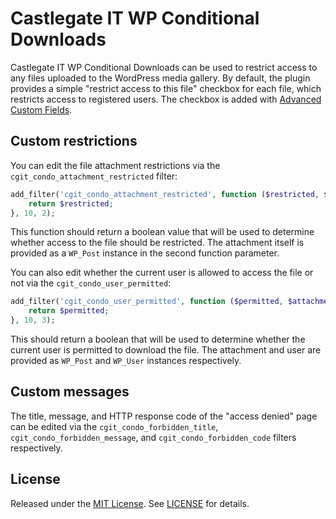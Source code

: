 # Castlegate IT WP Conditional Downloads

Castlegate IT WP Conditional Downloads can be used to restrict access to any files uploaded to the WordPress media gallery. By default, the plugin provides a simple "restrict access to this file" checkbox for each file, which restricts access to registered users. The checkbox is added with [Advanced Custom Fields](https://www.advancedcustomfields.com/).

## Custom restrictions

You can edit the file attachment restrictions via the `cgit_condo_attachment_restricted` filter:

~~~ php
add_filter('cgit_condo_attachment_restricted', function ($restricted, $attachment) {
    return $restricted;
}, 10, 2);
~~~

This function should return a boolean value that will be used to determine whether access to the file should be restricted. The attachment itself is provided as a `WP_Post` instance in the second function parameter.

You can also edit whether the current user is allowed to access the file or not via the `cgit_condo_user_permitted`:

~~~ php
add_filter('cgit_condo_user_permitted', function ($permitted, $attachment, $user) {
    return $permitted;
}, 10, 3);
~~~

This should return a boolean that will be used to determine whether the current user is permitted to download the file. The attachment and user are provided as `WP_Post` and `WP_User` instances respectively.

## Custom messages

The title, message, and HTTP response code of the "access denied" page can be edited via the `cgit_condo_forbidden_title`, `cgit_condo_forbidden_message`, and `cgit_condo_forbidden_code` filters respectively.

## License

Released under the [MIT License](https://opensource.org/licenses/MIT). See [LICENSE](LICENSE) for details.
